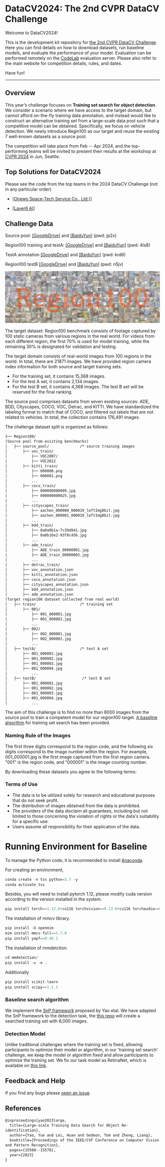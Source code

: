 # DataCV2024: The 2nd CVPR DataCV Challenge

Welcome to DataCV2024!

This is the development kit repository for [the 2nd CVPR DataCV Challenge](https://sites.google.com/view/vdu-cvpr24/competition/). Here you can find details on how to download datasets, run baseline models, and evaluate the performance of your model. Evaluation can be performed remotely on the [CodeLab](https://codalab.lisn.upsaclay.fr/competitions/17688) evaluation server. Please also refer to the main website for competition details, rules, and dates.

Have fun!


--------------------------------------------------------------------

## Overview 
This year’s challenge focuses on **Training set search for object detection**. We consider a scenario where we have access to the target domain, but cannot afford on-the-fly training data annotation, and instead would like to construct an alternative training set from a large-scale data pool such that a competitive model can be obtained. Specifically, we focus on vehicle detection. We newly introduce Regin100 as our target and reuse the existing 7 well-known datasets as a source pool. 

The competition will take place from Feb -- Apr 2024, and the top-performing teams will be invited to present their results at the workshop at [CVPR 2024](https://sites.google.com/view/vdu-cvpr24/home) in Jun, Seattle.

## Top Solutions for DataCV2024

Please see the code from the top teams in the 2024 DataCV Challenge (not in any particular order)

* [[Onewo Space-Tech Service Co., Ltd.)]](https://github.com/welovecv/datac)

* [[Layer6 AI]](https://github.com/himsR/DataCVChallenge-2024/tree/main)

## Challenge Data 

Source pool: [[GoogleDrive]](https://drive.google.com/file/d/10kRIfJSxOdF84WMh9AR63YJDk07LPszo/view?usp=drive_link) and [[BaiduYun]](https://pan.baidu.com/s/1NeLvKAhrHgXn_Zul2VEfHw) (pwd: jp2x)

Region100 training and testA: [[GoogleDrive]](https://drive.google.com/file/d/1u9AfVxQpFTJkzm50Wfvr6LJhP9b2Dq1J/view?usp=sharing) and [[BaiduYun]](https://pan.baidu.com/s/1iMtCTC0ErJP7r7x7_8lbKQ?pwd=4ls8) (pwd: 4ls8) 

TestA annotation [[GoogleDrive]](https://drive.google.com/file/d/1tzbyjQWCh9wpLybg5NPwarX7ABe2DcgE/view?usp=sharing) and [[BaiduYun]](https://pan.baidu.com/s/12rk1Wwg3HgxjC-prMIBJnA?pwd=krd6) (pwd: krd6) 

Region100 testB [[GoogleDrive]](https://drive.google.com/file/d/1Ldru02ZmPGu_jJHfGtFYH16EikybHEEj/view?usp=sharing) and [[BaiduYun]](https://pan.baidu.com/s/1-jbSzscJaru4ssY32XvcOw?pwd=n5jv) (pwd: n5jv)   


![fig1](https://github.com/yorkeyao/DataCV2024/blob/main/images/write.jpg)  
<!-- ![enter image description here](https://github.com/sxzrt/The-PersonX-dataset/raw/master/images/logo1.jpg) -->


The target dataset: Region100 benchmark consists of footage captured by 100 static cameras from various regions in the real world.
For videos from each different region, the first 70% is used for model training, while the remaining 30% is designated for validation and testing.

The target domain consists of real-world images from 100 regions in the world. In total, there are 21871 images. We have provided region camera index information for both source and target training sets. 
 - For the training set, it contains 15,368 images.
 - For the test A set, it contains 2,134 images.
 - For the test B set, it contains 4,368 images. The test B set will be reserved for the final ranking. 

The source pool comprises datasets from seven existing sources: ADE, BDD, Cityscapes, COCO, VOC, Detrac, and KITTI. We have standardized the labeling format to match that of COCO, and filtered out labels that are not related to vehicles. In total, the collection contains 176,491 images. 

The challenge dataset split is organized as follows: 
```
├── Region100/
(Source pool from existing benchmarks)
│   ├── source_pool/              /* source training images
│       ├── voc_train/                    
│           ├── VOC2007/
|           ├── VOC2012
│       ├── kitti_train/                    
│           ├── 000000.png
|           ├── 000001.png
|           ...
│       ├── coco_train/                    
│           ├── 000000000009.jpg
|           ├── 000000000025.jpg
|           ...
│       ├── cityscapes_train/                    
│           ├── aachen_000000_000019_leftImg8bit.jpg
|           ├── aachen_000001_000019_leftImg8bit.jpg
|           ...
│       ├── bdd_train/                    
│           ├── 0a0a0b1a-7c39d841.jpg
|           ├── 0a0b16e2-93f8c456.jpg
|           ...
│       ├── ade_train/                    
│           ├── ADE_train_00000001.jpg
|           ├── ADE_train_00000002.jpg
|           ...
|       ├── detrac_train/  
│       ├── voc_annotation.json
│       ├── kitti_annotation.json
│       ├── coco_annotation.json
│       ├── cityscapes_annotation.json
│       ├── bdd_annotation.json
│       ├── ade_annotation.json 
(Target region100 dataset collected from real world)
│   ├── train/                    /* training set
│       ├── 001/
|           ├── 001_000001.jpg
|           ├── 001_000002.jpg
|           ...
│       ├── 002/
|           ├── 002_000001.jpg
|           ├── 002_000002.jpg
|           ...
│   ├── testA/                    /* test A set
│       ├── 001_000001.jpg
│       ├── 001_000002.jpg
│       ├── 001_000003.jpg
│       ├── 001_000004.jpg
|           ...
│   ├── testB/                     /* test B set 
│       ├── 001_000001.jpg
│       ├── 001_000002.jpg
│       ├── 001_000003.jpg
│       ├── 001_000004.jpg
|           ...
```

The aim of this challenge is to find no more than 8000 images from the source pool to train a competent model for our region100 target. [A baseline algorithm](https://github.com/yorkeyao/DataCV2024/tree/main/SnP_detection) for training set search has been provided. 

### Naming Rule of the Images
The first three digits correspond to the region code, and the following six digits correspond to the image number within the region. For example, 001_000001.jpg is the first image captured from the first region camera. "001" is the region code, and "000001" is the image counting number.

By downloading these datasets you agree to the following terms:

### Terms of Use
- The data is to be utilized solely for research and educational purposes that do not seek profit. 
- The distribution of images obtained from the data is prohibited. 
- The providers of the data disclaim all guarantees, including but not limited to those concerning the violation of rights or the data's suitability for a specific use. 
- Users assume all responsibility for their application of the data. 

# Running Environment for Baseline

To manage the Python code, it is recommended to install [Anaconda](https://docs.anaconda.com/free/anaconda/install/index.html).

For creating an environment,

```python
conda create -n tss python=3.7 -y
conda activate tss
```

Besides, you will need to install pytorch 1.12, please modify cuda version according to the version installed in the system. 

```python
pip install torch==1.12.0+cu116 torchvision==0.13.0+cu116 torchaudio==0.12.0 --extra-index-url https://download.pytorch.org/whl/cu116
```

The installation of mmcv library. 

```python
pip install -U openmim
mim install mmcv-full==1.7.0
pip install yapf==0.40.1
```

The installation of mmdetction.

```python
cd mmdetection/
pip install -v -e . 
```

Additionally

```python
pip install scikit-learn
pip install scipy==1.2.1
```

### Baseline search algorithm 

We implement the [SnP framework](https://github.com/yorkeyao/SnP) proposed by Yao etal. We have adapted the SnP framework to the detection task, the [this repo](https://github.com/yorkeyao/DataCV2024/tree/main/SnP_detection) will create a searched training set with 8,000 images.   

### Detection Model

Unlike traditional challenges where the training set is fixed, allowing participants to optimize their model or algorithm, in our 'training set search' challenge, we keep the model or algorithm fixed and allow participants to optimize the training set. We fix our task model as RetinaNet, which is available on [this link](https://github.com/yorkeyao/DataCV2024/tree/main/task_model). 

## Feedback and Help
If you find any bugs please [open an issue](https://github.com/yorkeyao/datacv2024/issues/new).

## References

```
@inproceedings{yao2023large,
  title={Large-scale Training Data Search for Object Re-identification},
  author={Yao, Yue and Lei, Huan and Gedeon, Tom and Zheng, Liang},
  booktitle={Proceedings of the IEEE/CVF Conference on Computer Vision and Pattern Recognition},
  pages={15568--15578},
  year={2023}
}
```
